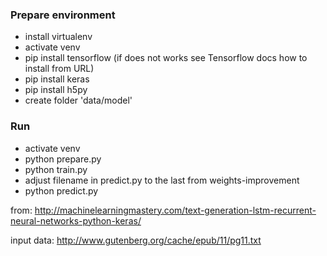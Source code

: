 ### Prepare environment
- install virtualenv
- activate venv
- pip install tensorflow (if does not works see Tensorflow docs how to install from URL)
- pip install keras
- pip install h5py
- create folder 'data/model'


### Run
- activate venv
- python prepare.py
- python train.py
- adjust filename in predict.py to the last from weights-improvement
- python predict.py

from: http://machinelearningmastery.com/text-generation-lstm-recurrent-neural-networks-python-keras/

input data: http://www.gutenberg.org/cache/epub/11/pg11.txt
